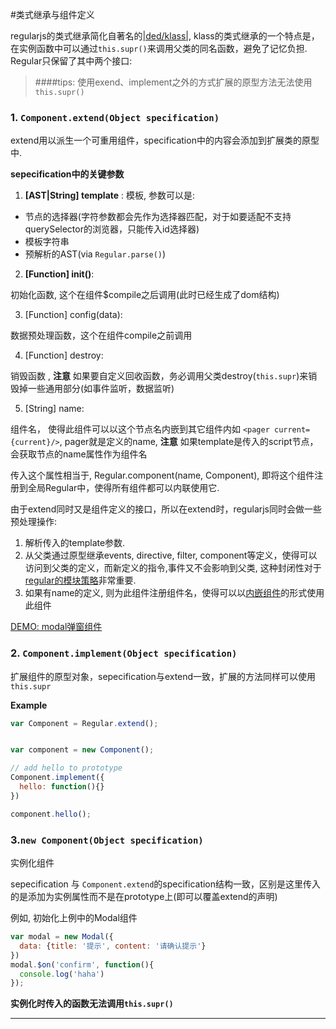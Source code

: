 #类式继承与组件定义

regularjs的类式继承简化自著名的[|ded/klass|](https://github.com/ded/klass), klass的类式继承的一个特点是，在实例函数中可以通过`this.supr()`来调用父类的同名函数，避免了记忆负担. Regular只保留了其中两个接口:

> ####tips:
>使用exend、implement之外的方式扩展的原型方法无法使用`this.supr()`


<a name="extend"></a>
### 1. `Component.extend(Object specification)`

extend用以派生一个可重用组件，specification中的内容会添加到扩展类的原型中.




__sepecification中的关键参数__

1. __[AST|String] template__ : 模板, 参数可以是: 
  * 节点的选择器(字符参数都会先作为选择器匹配，对于如要适配不支持querySelector的浏览器，只能传入id选择器)
  * 模板字符串
  * 预解析的AST(via `Regular.parse()`)

2. __[Function]   init()__: 
  
  初始化函数, 这个在组件$compile之后调用(此时已经生成了dom结构)

3. [Function]   config(data): 

  数据预处理函数，这个在组件compile之前调用

4. [Function]   destroy: 

  销毁函数 , __注意__ 如果要自定义回收函数，务必调用父类destroy(`this.supr`)来销毁掉一些通用部分(如事件监听，数据监听)

5. [String]     name: 

  组件名， 使得此组件可以以这个节点名内嵌到其它组件内如 `<pager current={current}/>`, pager就是定义的name, __注意__ 如果template是传入的script节点，会获取节点的name属性作为组件名
  
  传入这个属性相当于, Regular.component(name, Component), 即将这个组件注册到全局Regular中，使得所有组件都可以内联使用它.



由于extend同时又是组件定义的接口，所以在extend时，regularjs同时会做一些预处理操作:


1. 解析传入的template参数.
2. 从父类通过原型继承events, directive, filter, component等定义，使得可以访问到父类的定义，而新定义的指令,事件又不会影响到父类, 这种封闭性对于[regular的模块策略](../core/use.md)非常重要.
3. 如果有name的定义, 则为此组件注册组件名，使得可以以[内嵌组件](../advanced/component.md)的形式使用此组件


[DEMO: modal弹窗组件](http://fiddle.jshell.net/leeluolee/Xvp9S/)

<a name="implement"></a>
### 2. `Component.implement(Object specification)`

扩展组件的原型对象，sepecification与extend一致，扩展的方法同样可以使用`this.supr`

__Example__

```javascript
var Component = Regular.extend();


var component = new Component();

// add hello to prototype
Component.implement({
  hello: function(){}
})

component.hello();

```


<a name="instance"></a>

### 3.`new Component(Object specification)`

实例化组件

sepecification 与 `Component.extend`的specification结构一致，区别是这里传入的是添加为实例属性而不是在prototype上(即可以覆盖extend的声明)

例如, 初始化上例中的Modal组件

```javascript
var modal = new Modal({
  data: {title: '提示', content: '请确认提示'} 
})
modal.$on('confirm', function(){
  console.log('haha')
});
```

__实例化时传入的函数无法调用`this.supr()`__



---------------

